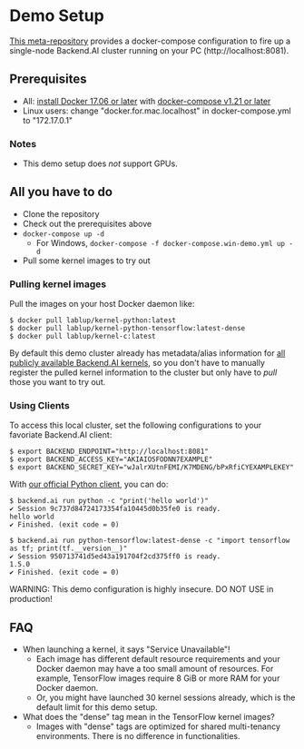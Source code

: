 # Demo Setup

[This meta-repository](https://github.com/lablup/backend.ai) provides a docker-compose configuration to fire up a single-node Backend.AI cluster running on your PC (http://localhost:8081).  

## Prerequisites
* All: [install Docker 17.06 or later](https://docs.docker.com/install/) with [docker-compose v1.21 or later](https://docs.docker.com/compose/install/)
* Linux users: change "docker.for.mac.localhost" in docker-compose.yml to "172.17.0.1"

### Notes
* This demo setup does *not* support GPUs.

## All you have to do

* Clone the repository
* Check out the prerequisites above
* `docker-compose up -d`
  - For Windows, `docker-compose -f docker-compose.win-demo.yml up -d`
* Pull some kernel images to try out

### Pulling kernel images

Pull the images on your host Docker daemon like:

```
$ docker pull lablup/kernel-python:latest
$ docker pull lablup/kernel-python-tensorflow:latest-dense
$ docker pull lablup/kernel-c:latest
```

By default this demo cluster already has metadata/alias information for [all publicly available Backend.AI kernels](https://github.com/lablup/backend.ai-kernels), so you don't have to manually register the pulled kernel information to the cluster but only have to *pull* those you want to try out.

### Using Clients

To access this local cluster, set the following configurations to your favoriate Backend.AI client:

```console
$ export BACKEND_ENDPOINT="http://localhost:8081"
$ export BACKEND_ACCESS_KEY="AKIAIOSFODNN7EXAMPLE"
$ export BACKEND_SECRET_KEY="wJalrXUtnFEMI/K7MDENG/bPxRfiCYEXAMPLEKEY"
```

With [our official Python client](http://pypi.python.org/pypi/backend.ai-client), you can do:

```console
$ backend.ai run python -c "print('hello world')"
✔ Session 9c737d84724173354fa10445d0b35fe0 is ready.
hello world
✔ Finished. (exit code = 0)

$ backend.ai run python-tensorflow:latest-dense -c "import tensorflow as tf; print(tf.__version__)"
✔ Session 950713741d5ed43a191704f2cd375ff0 is ready.
1.5.0
✔ Finished. (exit code = 0)
```

WARNING: This demo configuration is highly insecure. DO NOT USE in production!

## FAQ

* When launching a kernel, it says "Service Unavailable"!
  - Each image has different default resource requirements and your Docker daemon may have a too small amount of resources. For example, TensorFlow images require 8 GiB or more RAM for your Docker daemon.
  - Or, you might have launched 30 kernel sessions already, which is the default limit for this demo setup.
* What does the "dense" tag mean in the TensorFlow kernel images?
  - Images with "dense" tags are optimized for shared multi-tenancy environments. There is no difference in functionalities.